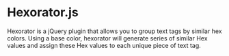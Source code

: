 Hexorator.js
===
Hexorator is a jQuery plugin that allows you to group text tags by similar hex colors. Using a base color, hexorator will generate series of similar Hex values and assign these Hex values to each unique piece of text tag.


